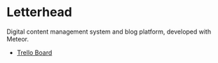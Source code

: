 Letterhead
==========

Digital content management system and blog platform, developed with Meteor.

* [Trello Board](https://trello.com/b/cBSUihVq/letterhead)
